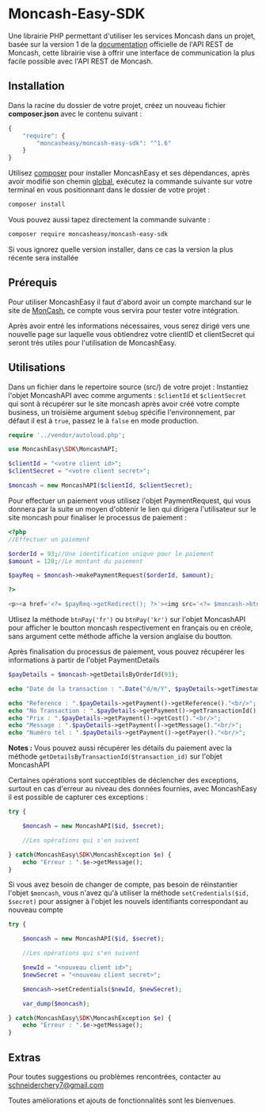 # Moncash-Easy-SDK
Une librairie PHP permettant d'utiliser les services Moncash dans un projet, basée sur la version 1 de la [documentation](https://sandbox.moncashbutton.digicelgroup.com/Moncash-business/resources/doc/RestAPI_MonCash_doc.pdf) officielle de l'API REST de Moncash, cette librairie vise à offrir une interface de communication la plus facile possible avec l'API REST de Moncash.


Installation
-----

Dans la racine du dossier de votre projet, créez un nouveau fichier <b>composer.json</b> avec le contenu suivant :

```php
{
    "require": {
        "moncasheasy/moncash-easy-sdk": "^1.6"
    }
}
```

Utilisez [composer](https://getcomposer.org/download/) pour installer MoncashEasy et ses dépendances, après avoir modifié son chemin [global](https://askcodez.com/modifier-le-chemin-global-du-composeur-windows.html), exécutez la commande suivante sur votre terminal en vous positionnant dans le dossier de votre projet :

```bash
composer install
```

Vous pouvez aussi tapez directement la commande suivante :

```bash
composer require moncasheasy/moncash-easy-sdk
```

Si vous ignorez quelle version installer, dans ce cas la version la plus récente sera installée


Prérequis
-----

Pour utiliser MoncashEasy il faut d'abord avoir un compte marchand sur le site de [MonCash](https://sandbox.moncashbutton.digicelgroup.com/Moncash-business/New), ce compte vous servira pour tester votre intégration.

Après avoir entré les informations nécessaires, vous serez dirigé vers une nouvelle page sur laquelle vous obtiendrez votre clientID et clientSecret qui seront très utiles pour l'utilisation de MoncashEasy.


Utilisations
-----

Dans un fichier dans le repertoire source (src/) de votre projet :
Instantiez l'objet MoncashAPI avec comme arguments : `$clientId` et `$clientSecret` qui sont à récupérer sur le site moncash après avoir créé votre compte business, un troisième argument `$debug` spécifie l'environnement, par défaut il est à `true`, passez le à `false` en mode production.

```php
require '../vendor/autoload.php';

use MoncashEasy\SDK\MoncashAPI;

$clientId = "<votre client id>";
$clientSecret = "<votre client secret>";

$moncash = new MoncashAPI($clientId, $clientSecret);

```

Pour effectuer un paiement vous utilisez l'objet PaymentRequest, qui vous donnera par la suite un moyen d'obtenir le lien qui dirigera l'utilisateur sur le site moncash pour finaliser le processus de paiement :

```php
<?php
//Effectuer un paiement

$orderId = 93;//Une identification unique pour le paiement
$amount = 120;//Le montant du paiement

$payReq = $moncash->makePaymentRequest($orderId, $amount);

?>

<p><a href='<?= $payReq->getRedirect(); ?>'><img src='<?= $moncash->btnPay(); ?>' width="120px" height="50px"></a></p>

```
Utlisez la méthode `btnPay('fr')` ou `btnPay('kr')` sur l'objet MoncashAPI pour afficher le boutton moncash respectivement en français ou en créole, sans argument cette méthode affiche la version anglaise du boutton.


Après finalisation du processus de paiement, vous pouvez récupérer les informations à partir de l'objet PaymentDetails

```php
$payDetails = $moncash->getDetailsByOrderId(93);

echo "Date de la transaction : ".Date("d/m/Y", $payDetails->getTimestamp()/1000)."<br/>";

echo "Reference : ".$payDetails->getPayment()->getReference()."<br/>";
echo "No Transaction : ".$payDetails->getPayment()->getTransactionId()."<br/>";
echo "Prix : ".$payDetails->getPayment()->getCost()."<br/>";
echo "Message : ".$payDetails->getPayment()->getMessage()."<br/>";
echo "Numéro tél : ".$payDetails->getPayment()->getPayer()."<br/>";

```


<strong>Notes :</strong>
Vous pouvez aussi récupérer les détails du paiement avec la méthode `getDetailsByTransactionId($transaction_id)` sur l'objet MoncashAPI



Certaines opérations sont succeptibles de déclencher des exceptions, surtout en cas d'erreur au niveau des données fournies, avec MoncashEasy il est possible de capturer ces exceptions :

```php
try {

	$moncash = new MoncashAPI($id, $secret);

	//Les opérations qui s'en suivent

} catch(MoncashEasy\SDK\MoncashException $e) {
	echo "Erreur : ".$e->getMessage();
}

```


Si vous avez besoin de changer de compte, pas besoin de réinstantier l'objet `$moncash`, vous n'avez qu'à utiliser la méthode `setCredentials($id, $secret)` pour assigner à l'objet les nouvels identifiants correspondant au nouveau compte

```php
try {

	$moncash = new MoncashAPI($id, $secret);

	//Les opérations qui s'en suivent

	$newId = "<nouveau client id>";
	$newSecret = "<nouveau client secret>";

	$moncash->setCredentials($newId, $newSecret);

	var_dump($moncash);

} catch(MoncashEasy\SDK\MoncashException $e) {
	echo "Erreur : ".$e->getMessage();
}

```


Extras
-----

Pour toutes suggestions ou problèmes rencontrées, contacter au schneiderchery7@gmail.com

Toutes améliorations et ajouts de fonctionnalités sont les bienvenues.

